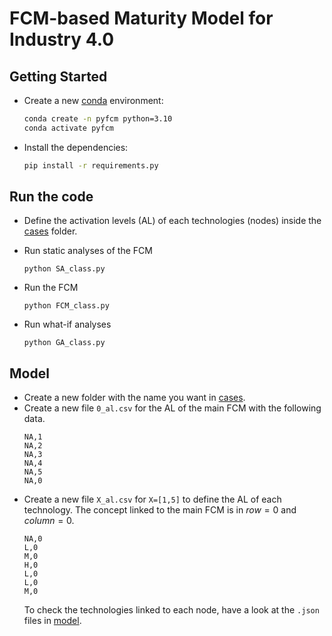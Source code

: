 # FCM-based Maturity Model for Industry 4.0

## Getting Started

- Create a new [conda](https://docs.anaconda.com/free/miniconda/) environment:
    ```bash
    conda create -n pyfcm python=3.10
    conda activate pyfcm
    ```

- Install the dependencies:
    ```bash
    pip install -r requirements.py
    ```

## Run the code

- Define the activation levels (AL) of each technologies (nodes) inside the [cases](cases) folder.

- Run static analyses of the FCM
    ```shell
    python SA_class.py
    ```

- Run the FCM
    ```shell
    python FCM_class.py
    ```

- Run what-if analyses
    ```shell
    python GA_class.py
    ```

## Model

- Create a new folder with the name you want in [cases](cases).
- Create a new file `0_al.csv` for the AL of the main FCM with the following data.
    ```csv
    NA,1
    NA,2
    NA,3
    NA,4
    NA,5
    NA,0
    ```
- Create a new file `X_al.csv` for `X=[1,5]` to define the AL of each technology. The concept linked to the main FCM is in $row=0$ and $column=0$.
    ```csv
    NA,0
    L,0
    M,0
    H,0
    L,0
    L,0
    M,0
    ```
    To check the technologies linked to each node, have a look at the `.json` files in [model](model).

